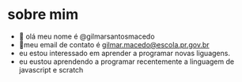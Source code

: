 # sobre mim
- 👋 olá meu nome é @gilmarsantosmacedo
- 👀meu email de contato é gilmar.macedo@escola.pr.gov.br
-  eu estou interessado em aprender a programar novas liguagens.
-  eu eustou aprendendo a programar recentemente a linguagem de javascript e scratch
